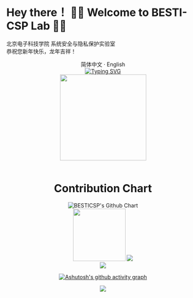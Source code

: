 # Hey there！ 🧧🧧  Welcome to BESTI-CSP Lab 🧧🧧     
北京电子科技学院 系统安全与隐私保护实验室  
恭祝您新年快乐，龙年吉祥！

<div align="center">
  简体中文 · English
  <!-- dynamic typing effect 动态打字效果 -->
  <div align="center">
<a href="https://git.io/typing-svg"><img src="https://readme-typing-svg.demolab.com?font=Fira+Code&pause=1000&color=FF0000&center=true&vCenter=true&random=false&width=600&height=60&lines=Happy+Chinese+New+Year!;%E5%8C%97%E4%BA%AC%E7%94%B5%E5%AD%90%E7%A7%91%E6%8A%80%E5%AD%A6%E9%99%A2+%E7%B3%BB%E7%BB%9F%E5%AE%89%E5%85%A8%E4%B8%8E%E9%9A%90%E7%A7%81%E4%BF%9D%E6%8A%A4%E5%AE%9E%E9%AA%8C%E5%AE%A4;%E7%A5%9D%E6%82%A8%E9%BE%99%E5%B9%B4%E5%A4%A7%E5%90%89%EF%BC%8C%E6%88%90%E6%9E%9C%E4%B8%B0%E7%A1%95%EF%BC%8C%E8%AE%BA%E6%96%87%E5%85%A8%E4%B8%AD" alt="Typing SVG" /></a>
  </div>

  <!-- knock code pictures 敲代码的图片 -->
  <picture>
    <source media="(prefers-color-scheme: dark)" srcset="https://cdn.jsdelivr.net/gh/sun0225SUN/sun0225SUN/assets/images/coding.gif" /> <!--晚上-->
    <source media="(prefers-color-scheme: light)" srcset="https://cdn.jsdelivr.net/gh/sun0225SUN/sun0225SUN/assets/images/developer.svg" height="225px" />
    <!--白天-->
    <img src="https://cdn.jsdelivr.net/gh/sun0225SUN/sun0225SUN/assets/images/coding.gif" />
  </picture>

  <!-- for beauty 留个空行好看点 -->
  <div>
  &nbsp;
  </div>
  
  <!-- profile logo 个人资料徽标
  <div>
    <a href="https://blog.sunguoqi.com/"><img src="https://img.shields.io/badge/Website-博客-blue" /></a>&emsp;
    <a href="https://twitter.com/sun0225SUN/"><img src="https://img.shields.io/badge/Twitter-推特-blue" /></a>&emsp;
    <a href="https://www.youtube.com/@sun0225SUN"><img src="https://img.shields.io/badge/YouTube-油管-c32136" /></a>&emsp;
    <a href="https://mp.sunguoqi.com"><img src="https://img.shields.io/badge/WeChat-微信-07c160" /></a>&emsp;
    <a href="https://space.bilibili.com/448488855/"><img src="https://img.shields.io/badge/Bilibili-B站-ff69b4" /></a>&emsp;
    <a href="https://blog.csdn.net/weixin_50915462/"><img src="https://img.shields.io/badge/CSDN-论坛-c32136" /></a>&emsp;
    <a href="https://www.zhihu.com/people/sunguoqi/"><img src="https://img.shields.io/badge/Zhihu-知乎-blue" /></a>&emsp;
    <!-- visitor statistics logo 访问量统计徽标
    <img src="https://komarev.com/ghpvc/?username=besticsp&label=Views&color=0e75b6&style=flat" alt="访问量统计" />
  </div>
</div> -->

# Contribution Chart
<div align="center">
<img src="https://ghchart.rshah.org/F46A03/BESTICSP" alt="BESTICSP's Github Chart" />
</div>

<div align="center"> 
  <img height="137px" src="https://github-readme-stats.vercel.app/api?username=besticsp&hide_title=true&hide_border=true&show_icons=trueline_height=21&text_color=000&icon_color=000&bg_color=0,ea6161,ffc64d,fffc4d,52fa5a&theme=graywhite" /> 
  <img src="https://github-readme-stats.vercel.app/api/top-langs/?username=besticsp&hide_title=true&hide_border=true&layout=compact&langs_count=6&text_color=000&icon_color=fff&bg_color=0,52fa5a,4dfcff,c64dff&theme=graywhite" />
</div>

<div> <img src="https://github-profile-trophy.vercel.app/?username=besticsp" /> </div>

[![Ashutosh's github activity graph](https://github-readme-activity-graph.vercel.app/graph?username=besticsp&theme=dracula)](https://github.com/ashutosh00710/github-readme-activity-graph)

<div align="center"> <img src="https://github-readme-streak-stats.herokuapp.com/?user=besticsp" /> </div>


<!--
**BESTICSP/BESTICSP** is a ✨ _special_ ✨ repository because its `README.md` (this file) appears on your GitHub profile.

Here are some ideas to get you started:

- 🔭 I’m currently working on ...
- 🌱 I’m currently learning ...
- 👯 I’m looking to collaborate on ...
- 🤔 I’m looking for help with ...
- 💬 Ask me about ...
- 📫 How to reach me: ...
- 😄 Pronouns: ...
- ⚡ Fun fact: ...
-->
